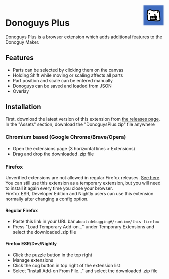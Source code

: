 <img align="right" src="icon.png" height=64>  

# Donoguys Plus
Donoguys Plus is a browser extension which adds additional features to the Donoguy Maker.  
## Features
* Parts can be selected by clicking them on the canvas
* Holding Shift while moving or scaling affects all parts
* Part position and scale can be entered manually
* Donoguys can be saved and loaded from JSON
* Overlay 
## Installation
First, download the latest version of this extension from [the releases page](https://github.com/Ryhon0/DonoguyPlus/releases/).  
In the "Assets" section, download the "DonoguysPlus.zip" file anywhere
### Chromium based (Google Chrome/Brave/Opera)
* Open the extensions page (3 horizontal lines > Extensions)
* Drag and drop the downloaded .zip file
### Firefox
Unverified extensions are not allowed in regular Firefox releases. [See here](https://support.mozilla.org/en-US/kb/add-on-signing-in-firefox?as=u&utm_source=inproduct#w_what-are-my-options-if-i-want-to-use-an-unsigned-add-on-advanced-users).  
You can still use this extension as a temporary extension, but you will need to install it again every time you close your browser.  
Firefox ESR, Developer Edition and Nightly users can use this extension normally after changing a config option.
#### Regular Firefox
* Paste this link in your URL bar `about:debugging#/runtime/this-firefox`
* Press "Load Temporary Add-on..." under Temporary Extensions and select the downloaded .zip file
#### Firefox ESR/Dev/Nightly
* Click the puzzle button in the top right
* Manage extensions
* Click the cog button in top right of the extension list
* Select "Install Add-on From File..." and select the downloaded .zip file
